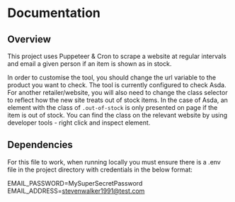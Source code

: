 # Documentation

## Overview

This project uses Puppeteer & Cron to scrape a website at regular intervals and email a given person if an item is shown as in stock.  

In order to customise the tool, you should change the url variable to the product you want to check. The tool is currently configured to check Asda. For another retailer/website, you will also need to change the class selector to reflect how the new site treats out of stock items. In the case of Asda, an element with the class of `.out-of-stock` is only presented on page if the item is out of stock. You can find the class on the relevant website by using developer tools - right click and inspect element.


## Dependencies

For this file to work, when running locally you must ensure there is a .env file in the project directory with credentials in the below format:

EMAIL_PASSWORD=MySuperSecretPassword
EMAIL_ADDRESS=stevenwalker1991@test.com
